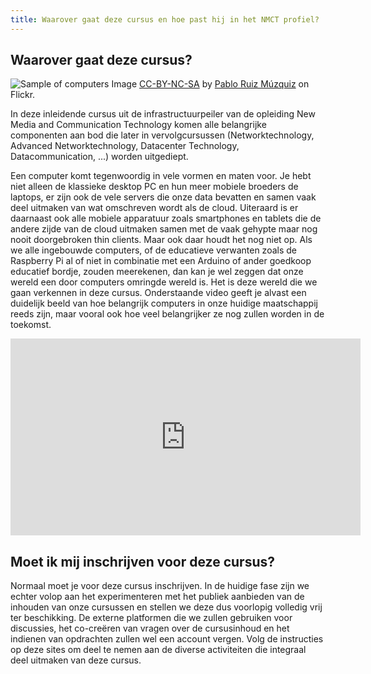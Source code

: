 ```yaml
---
title: Waarover gaat deze cursus en hoe past hij in het NMCT profiel?
---
```


## Waarover gaat deze cursus?

![Sample of computers]({{site.baseurl}}/img/3778910786_9583c1063b_z.jpg)
Image [CC-BY-NC-SA](https://creativecommons.org/licenses/by-sa/2.0/) by [Pablo Ruiz Múzquiz](https://www.flickr.com/photos/angelaypablo/860181962) on Flickr.

In deze inleidende cursus uit de infrastructuurpeiler van de opleiding New Media and Communication Technology komen alle belangrijke componenten aan bod die later in vervolgcursussen (Networktechnology, Advanced Networktechnology, Datacenter Technology, Datacommunication, ...) worden uitgediept.

Een computer komt tegenwoordig in vele vormen en maten voor. Je hebt niet alleen de klassieke desktop PC en hun meer mobiele broeders de laptops, er zijn ook de vele servers die onze data bevatten en samen vaak deel uitmaken van wat omschreven wordt als de cloud. Uiteraard is er daarnaast ook alle mobiele apparatuur zoals smartphones en tablets die de andere zijde van de cloud uitmaken samen met de vaak gehypte maar nog nooit doorgebroken thin clients. Maar ook daar houdt het nog niet op. Als we alle ingebouwde computers, of de educatieve verwanten zoals de Raspberry Pi al of niet in combinatie met een Arduino of ander goedkoop educatief bordje, zouden meerekenen, dan kan je wel zeggen dat onze wereld een door computers omringde wereld is. Het is deze wereld die we gaan verkennen in deze cursus. Onderstaande video geeft je alvast een duidelijk beeld van hoe belangrijk computers in onze huidige maatschappij reeds zijn, maar vooral ook hoe veel belangrijker ze nog zullen worden in de toekomst.

<iframe width="560" height="315" src="https://www.youtube.com/embed/cXQrbxD9_Ng" frameborder="0" allowfullscreen></iframe>

## Moet ik mij inschrijven voor deze cursus?

Normaal moet je voor deze cursus inschrijven. In de huidige fase zijn we echter volop aan het experimenteren met het publiek aanbieden van de inhouden van onze cursussen en stellen we deze dus voorlopig volledig vrij ter beschikking. De externe platformen die we zullen gebruiken voor discussies, het co-creëren van vragen over de cursusinhoud en het indienen van opdrachten zullen wel een account vergen. Volg de instructies op deze sites om deel te nemen aan de diverse activiteiten die integraal deel uitmaken van deze cursus.





